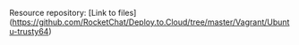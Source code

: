 Resource repository: [Link to files] (https://github.com/RocketChat/Deploy.to.Cloud/tree/master/Vagrant/Ubuntu-trusty64)

